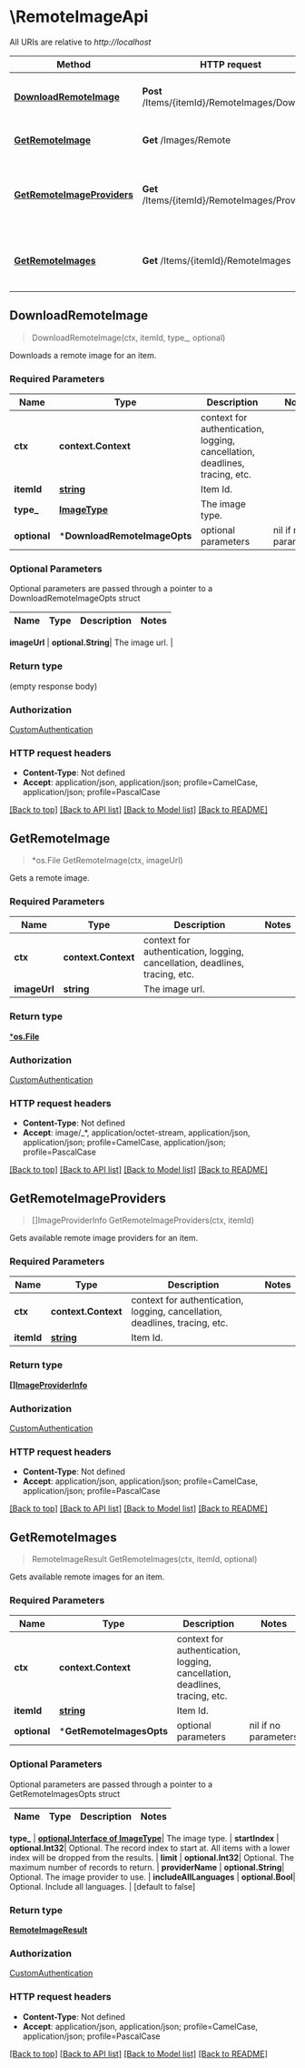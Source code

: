 # \RemoteImageApi

All URIs are relative to *http://localhost*

Method | HTTP request | Description
------------- | ------------- | -------------
[**DownloadRemoteImage**](RemoteImageApi.md#DownloadRemoteImage) | **Post** /Items/{itemId}/RemoteImages/Download | Downloads a remote image for an item.
[**GetRemoteImage**](RemoteImageApi.md#GetRemoteImage) | **Get** /Images/Remote | Gets a remote image.
[**GetRemoteImageProviders**](RemoteImageApi.md#GetRemoteImageProviders) | **Get** /Items/{itemId}/RemoteImages/Providers | Gets available remote image providers for an item.
[**GetRemoteImages**](RemoteImageApi.md#GetRemoteImages) | **Get** /Items/{itemId}/RemoteImages | Gets available remote images for an item.



## DownloadRemoteImage

> DownloadRemoteImage(ctx, itemId, type_, optional)

Downloads a remote image for an item.

### Required Parameters


Name | Type | Description  | Notes
------------- | ------------- | ------------- | -------------
**ctx** | **context.Context** | context for authentication, logging, cancellation, deadlines, tracing, etc.
**itemId** | [**string**](.md)| Item Id. | 
**type_** | [**ImageType**](.md)| The image type. | 
 **optional** | ***DownloadRemoteImageOpts** | optional parameters | nil if no parameters

### Optional Parameters

Optional parameters are passed through a pointer to a DownloadRemoteImageOpts struct


Name | Type | Description  | Notes
------------- | ------------- | ------------- | -------------


 **imageUrl** | **optional.String**| The image url. | 

### Return type

 (empty response body)

### Authorization

[CustomAuthentication](../README.md#CustomAuthentication)

### HTTP request headers

- **Content-Type**: Not defined
- **Accept**: application/json, application/json; profile=CamelCase, application/json; profile=PascalCase

[[Back to top]](#) [[Back to API list]](../README.md#documentation-for-api-endpoints)
[[Back to Model list]](../README.md#documentation-for-models)
[[Back to README]](../README.md)


## GetRemoteImage

> *os.File GetRemoteImage(ctx, imageUrl)

Gets a remote image.

### Required Parameters


Name | Type | Description  | Notes
------------- | ------------- | ------------- | -------------
**ctx** | **context.Context** | context for authentication, logging, cancellation, deadlines, tracing, etc.
**imageUrl** | **string**| The image url. | 

### Return type

[***os.File**](*os.File.md)

### Authorization

[CustomAuthentication](../README.md#CustomAuthentication)

### HTTP request headers

- **Content-Type**: Not defined
- **Accept**: image/_*, application/octet-stream, application/json, application/json; profile=CamelCase, application/json; profile=PascalCase

[[Back to top]](#) [[Back to API list]](../README.md#documentation-for-api-endpoints)
[[Back to Model list]](../README.md#documentation-for-models)
[[Back to README]](../README.md)


## GetRemoteImageProviders

> []ImageProviderInfo GetRemoteImageProviders(ctx, itemId)

Gets available remote image providers for an item.

### Required Parameters


Name | Type | Description  | Notes
------------- | ------------- | ------------- | -------------
**ctx** | **context.Context** | context for authentication, logging, cancellation, deadlines, tracing, etc.
**itemId** | [**string**](.md)| Item Id. | 

### Return type

[**[]ImageProviderInfo**](ImageProviderInfo.md)

### Authorization

[CustomAuthentication](../README.md#CustomAuthentication)

### HTTP request headers

- **Content-Type**: Not defined
- **Accept**: application/json, application/json; profile=CamelCase, application/json; profile=PascalCase

[[Back to top]](#) [[Back to API list]](../README.md#documentation-for-api-endpoints)
[[Back to Model list]](../README.md#documentation-for-models)
[[Back to README]](../README.md)


## GetRemoteImages

> RemoteImageResult GetRemoteImages(ctx, itemId, optional)

Gets available remote images for an item.

### Required Parameters


Name | Type | Description  | Notes
------------- | ------------- | ------------- | -------------
**ctx** | **context.Context** | context for authentication, logging, cancellation, deadlines, tracing, etc.
**itemId** | [**string**](.md)| Item Id. | 
 **optional** | ***GetRemoteImagesOpts** | optional parameters | nil if no parameters

### Optional Parameters

Optional parameters are passed through a pointer to a GetRemoteImagesOpts struct


Name | Type | Description  | Notes
------------- | ------------- | ------------- | -------------

 **type_** | [**optional.Interface of ImageType**](.md)| The image type. | 
 **startIndex** | **optional.Int32**| Optional. The record index to start at. All items with a lower index will be dropped from the results. | 
 **limit** | **optional.Int32**| Optional. The maximum number of records to return. | 
 **providerName** | **optional.String**| Optional. The image provider to use. | 
 **includeAllLanguages** | **optional.Bool**| Optional. Include all languages. | [default to false]

### Return type

[**RemoteImageResult**](RemoteImageResult.md)

### Authorization

[CustomAuthentication](../README.md#CustomAuthentication)

### HTTP request headers

- **Content-Type**: Not defined
- **Accept**: application/json, application/json; profile=CamelCase, application/json; profile=PascalCase

[[Back to top]](#) [[Back to API list]](../README.md#documentation-for-api-endpoints)
[[Back to Model list]](../README.md#documentation-for-models)
[[Back to README]](../README.md)

